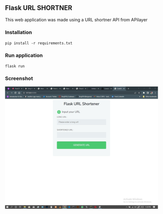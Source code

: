 ## Flask URL SHORTNER
This web application was made using a URL shortner API
from APilayer

### Installation
`pip install -r requirements.txt`


### Run application
`flask run`

### Screenshot
![](urlshortner.jpg)